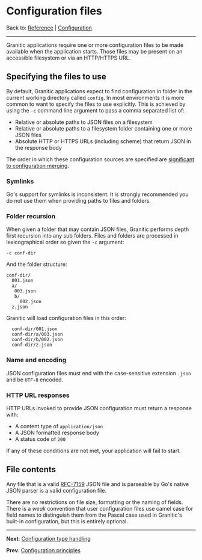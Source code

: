 # Configuration files
Back to: [Reference](README.md) | [Configuration](cfg-index.md)

---
Granitic applications require one or more configuration files to be made available when the application starts. Those
files may be present on an accessible filesystem or via an HTTP/HTTPS URL.

## Specifying the files to use

By default, Granitic applications expect to find configuration in folder in the current working directory called `config`.
In most environments it is more common to want to specify the files to use explicitly. This is achieved by using the 
`-c` command line argument to pass a comma separated list of:

  * Relative or absolute paths to JSON files on a filesystem
  * Relative or absolute paths to a filesystem folder containing one or more JSON files
  * Absolute HTTP or HTTPS URLs (including scheme) that return JSON in the response body
  
The order in which these configuration sources are specified are [significant to configuration merging](cfg-merging.md).

### Symlinks

Go's support for symlinks is inconsistent. It is strongly recommended you do not use them when providing paths to files
and folders.

### Folder recursion

When given a folder that may contain JSON files, Granitic performs depth first recursion into any sub folders. Files
and folders are processed in lexicographical order so given the `-c` argument:

`-c conf-dir`

And the folder structure:

```
conf-dir/
  001.json
  a/
   003.json
   b/
     002.json
  z.json   
```
  
Granitic will load configuration files in this order:

```
  conf-dir/001.json
  conf-dir/a/003.json
  conf-dir/b/002.json
  conf-dir/z.json
```

### Name and encoding

JSON configuration files must end with the case-sensitive extension `.json` and be `UTF-8` encoded.

### HTTP URL responses

HTTP URLs invoked to provide JSON configuration must return a response with:

  * A content type of `application/json`
  * A JSON formatted response body
  * A status code of `200`
  
If any of these conditions are not met, your application will fail to start.


## File contents

Any file that is a valid [RFC-7159](https://tools.ietf.org/html/rfc7159) JSON file and is parseable by Go's native JSON
parser is a valid configuration file.

There are no restrictions on file size, formatting or the naming of fields. There is a _weak_ convention that user configuration
files use camel case for field names to distinguish them from the Pascal case used in Granitic's built-in configuration,
but this is entirely optional.


---
**Next**: [Configuration type handling](cfg-types.md)

**Prev**: [Configuration principles](cfg-principles.md)